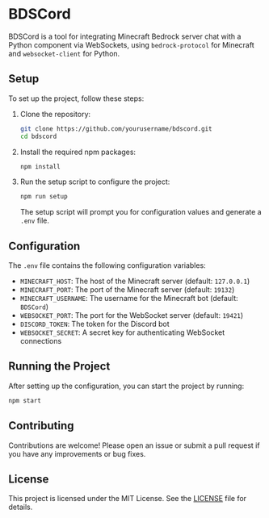 # BDSCord

BDSCord is a tool for integrating Minecraft Bedrock server chat with a Python component via WebSockets, using `bedrock-protocol` for Minecraft and `websocket-client` for Python.

## Setup

To set up the project, follow these steps:

1. Clone the repository:
    ```sh
    git clone https://github.com/yourusername/bdscord.git
    cd bdscord
    ```

2. Install the required npm packages:
    ```sh
    npm install
    ```

3. Run the setup script to configure the project:
    ```sh
    npm run setup
    ```

    The setup script will prompt you for configuration values and generate a `.env` file.

## Configuration

The `.env` file contains the following configuration variables:

- `MINECRAFT_HOST`: The host of the Minecraft server (default: `127.0.0.1`)
- `MINECRAFT_PORT`: The port of the Minecraft server (default: `19132`)
- `MINECRAFT_USERNAME`: The username for the Minecraft bot (default: `BDSCord`)
- `WEBSOCKET_PORT`: The port for the WebSocket server (default: `19421`)
- `DISCORD_TOKEN`: The token for the Discord bot
- `WEBSOCKET_SECRET`: A secret key for authenticating WebSocket connections

## Running the Project

After setting up the configuration, you can start the project by running:

```sh
npm start
```

## Contributing

Contributions are welcome! Please open an issue or submit a pull request if you have any improvements or bug fixes.

## License

This project is licensed under the MIT License. See the [LICENSE](LICENSE) file for details.